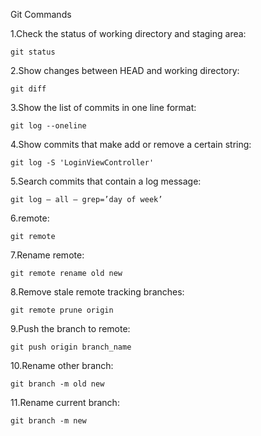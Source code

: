 
Git Commands 


1.Check the status of working directory and staging area:
  
    git status

2.Show changes between HEAD and working directory:
  
    git diff

3.Show the list of commits in one line format:
  
    git log --oneline

4.Show commits that make add or remove a certain string:
  
    git log -S 'LoginViewController'

5.Search commits that contain a log message:
 
    git log — all — grep=’day of week’

6.remote:
  
    git remote

7.Rename remote:
  
    git remote rename old new

8.Remove stale remote tracking branches:
  
    git remote prune origin

9.Push the branch to remote:
     
    git push origin branch_name
  
10.Rename other branch:
   
    git branch -m old new

11.Rename current branch:

    git branch -m new
 
